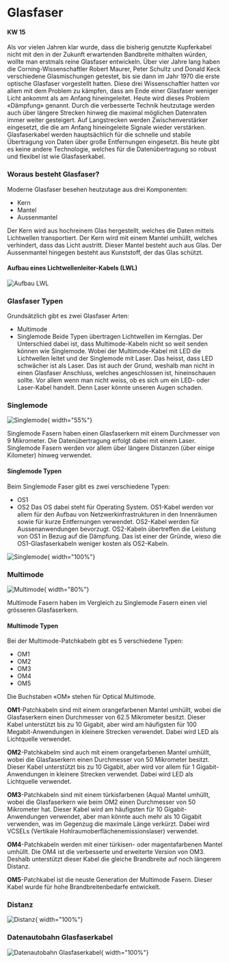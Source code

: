 # Glasfaser

#### KW 15

Als vor vielen Jahren klar wurde, dass die bisherig genutzte Kupferkabel nicht mit den in der Zukunft erwartenden Bandbreite mithalten würden, wollte man erstmals reine Glasfaser entwickeln. Über vier Jahre lang haben die Corning-Wissenschaftler Robert Maurer, Peter Schultz und Donald Keck verschiedene Glasmischungen getestet, bis sie dann im Jahr 1970 die erste optische Glasfaser vorgestellt hatten. Diese drei Wissenschaftler hatten vor allem mit dem Problem zu kämpfen, dass am Ende einer Glasfaser weniger Licht ankommt als am Anfang hineingeleitet. Heute wird dieses Problem «Dämpfung» genannt. Durch die verbesserte Technik heutzutage werden auch über längere Strecken hinweg die maximal möglichen Datenraten immer weiter gesteigert. Auf Langstrecken werden Zwischenverstärker eingesetzt, die die am Anfang hineingeleite Signale wieder verstärken. 
Glasfaserkabel werden hauptsächlich für die schnelle und stabile Übertragung von Daten über große Entfernungen eingesetzt. Bis heute gibt es keine andere Technologie, welches für die Datenübertragung so robust und flexibel ist wie Glasfaserkabel.

### Woraus besteht Glasfaser?

Moderne Glasfaser besehen heutzutage aus drei Komponenten: 

- Kern
- Mantel
- Aussenmantel


Der Kern wird aus hochreinem Glas hergestellt, welches die Daten mittels Lichtwellen transportiert. 
Der Kern wird mit einem Mantel umhüllt, welches verhindert, dass das Licht austritt. Dieser Mantel besteht auch aus Glas. 
Der Aussenmantel hingegen besteht aus Kunststoff, der das Glas schützt. 

#### Aufbau eines Lichtwellenleiter-Kabels (LWL)

![Aufbau LWL](../bilder/lwl.png)

### Glasfaser Typen
Grundsätzlich gibt es zwei Glasfaser Arten:
- Multimode
- Singlemode
Beide Typen übertragen Lichtwellen im Kernglas. Der Unterschied dabei ist, dass Multimode-Kabeln nicht so weit senden können wie Singlemode. Wobei der Multimode-Kabel mit LED die Lichtwellen leitet und der Singlemode mit Laser. Das heisst, dass LED schwächer ist als Laser. 
Das ist auch der Grund, weshalb man nicht in einen Glasfaser Anschluss, welches angeschlossen ist, hineinschauen sollte. Vor allem wenn man nicht weiss, ob es sich um ein LED- oder Laser-Kabel handelt. Denn Laser könnte unseren Augen schaden. 

### Singlemode
![Singlemode](../bilder/singlemode.png){ width="55%"}

Singlemode Fasern haben einen Glasfaserkern mit einem Durchmesser von 9 Mikrometer. Die Datenübertragung erfolgt dabei mit einem Laser. Singlemode Fasern werden vor allem über längere Distanzen (über einige Kilometer) hinweg verwendet. 

#### Singlemode Typen
Beim Singlemode Faser gibt es zwei verschiedene Typen:
- OS1
- OS2
Das OS dabei steht für Operating System. OS1-Kabel werden vor allem für den Aufbau von Netzwerkinfrastrukturen in den Innenräumen sowie für kurze Entfernungen verwendet. OS2-Kabel werden für Aussenanwendungen bevorzugt. OS2-Kabeln übertreffen die Leistung von OS1 in Bezug auf die Dämpfung. Das ist einer der Gründe, wieso die OS1-Glasfaserkabeln weniger kosten als OS2-Kabeln. 

![Singlemode](../bilder/os1vsos2.png){ width="100%"}

### Multimode
![Multimode](../bilder/multimode.png){ width="80%"}

Multimode Fasern haben im Vergleich zu Singlemode Fasern einen viel grösseren Glasfaserkern. 

#### Multimode Typen
Bei der Multimode-Patchkabeln gibt es 5 verschiedene Typen: 

- OM1
- OM2 
- OM3
- OM4
- OM5

Die Buchstaben «OM» stehen für Optical Multimode. 

**OM1**-Patchkabeln sind mit einem orangefarbenen Mantel umhüllt, wobei die Glasfaserkern einen Durchmesser von 62.5 Mikrometer besitzt. Dieser Kabel unterstützt bis zu 10 Gigabit, aber wird am häufigsten für 100 Megabit-Anwendungen in kleinere Strecken verwendet. Dabei wird LED als Lichtquelle verwendet. 

**OM2**-Patchkabelm sind auch mit einem orangefarbenen Mantel umhüllt, wobei die Glasfaserkern einen Durchmesser von 50 Mikrometer besitzt. Dieser Kabel unterstützt bis zu 10 Gigabit, aber wird vor allem für 1 Gigabit-Anwendungen in kleinere Strecken verwendet. Dabei wird LED als Lichtquelle verwendet.

**OM3**-Patchkabeln sind mit einem türkisfarbenen (Aqua) Mantel umhüllt, wobei die Glasfaserkern wie beim OM2 einen Durchmesser von 50 Mikrometer hat. Dieser Kabel wird am häufigsten für 10 Gigabit-Anwendungen verwendet, aber man könnte auch mehr als 10 Gigabit verwenden, was im Gegenzug die maximale Länge verkürzt. Dabei wird VCSELs (Vertikale Hohlraumoberflächenemissionslaser) verwendet.

**OM4**-Patchkabeln werden mit einer türkisen- oder magentafarbenen Mantel umhüllt. Die OM4 ist die verbesserte und erweiterte Version von OM3. Deshalb unterstützt dieser Kabel die gleiche Brandbreite auf noch längerem Distanz.

**OM5**-Patchkabel ist die neuste Generation der Multimode Fasern. Dieser Kabel wurde für hohe Brandbreitenbedarfe entwickelt. 

### Distanz

![Distanz](../bilder/distanz.png){ width="100%"}

### Datenautobahn Glasfaserkabel

![Datenautobahn Glasfaserkabel](../bilder/datenautobahn.png){ width="100%"}


